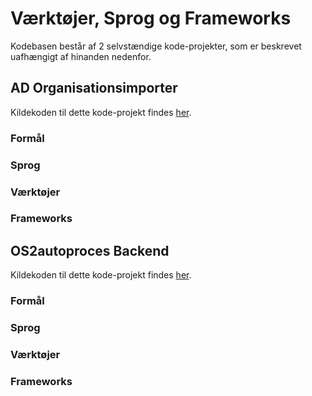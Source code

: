 <h1>Værktøjer, Sprog og Frameworks</h1>
Kodebasen består af 2 selvstændige kode-projekter, som er beskrevet uafhængigt af hinanden nedenfor.

<h2>AD Organisationsimporter</h2>
Kildekoden til dette kode-projekt findes <a href="../OS2autoprocesImporter">her</a>.

<h3>Formål</h3>
<h3>Sprog</h3>
<h3>Værktøjer</h3>
<h3>Frameworks</h3>

<h2>OS2autoproces Backend</h2>
Kildekoden til dette kode-projekt findes <a href="../backend">her</a>.

<h3>Formål</h3>
<h3>Sprog</h3>
<h3>Værktøjer</h3>
<h3>Frameworks</h3>

